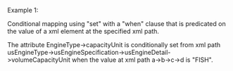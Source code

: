 Example 1:

Conditional mapping using "set" with a "when" clause that is predicated on the value of a xml element at the specified xml path.

The attribute EngineType->capacityUnit is conditionally set from xml path usEngineType->usEngineSpecification->usEngineDetail->volumeCapacityUnit when the value at xml path a->b->c->d is "FISH".